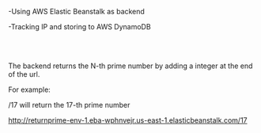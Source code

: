 -Using AWS Elastic Beanstalk as backend

-Tracking IP and storing to AWS DynamoDB

<br /><br />


The backend returns the N-th prime number by adding a integer at the end of the url.



For example:

/17 will return the 17-th prime number

http://returnprime-env-1.eba-wphnvejr.us-east-1.elasticbeanstalk.com/17
